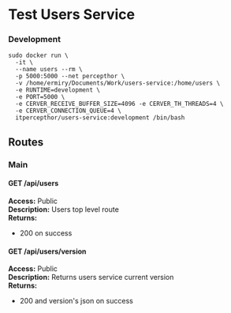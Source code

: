 # Test Users Service

### Development
```
sudo docker run \
  -it \
  --name users --rm \
  -p 5000:5000 --net percepthor \
  -v /home/ermiry/Documents/Work/users-service:/home/users \
  -e RUNTIME=development \
  -e PORT=5000 \
  -e CERVER_RECEIVE_BUFFER_SIZE=4096 -e CERVER_TH_THREADS=4 \
  -e CERVER_CONNECTION_QUEUE=4 \
  itpercepthor/users-service:development /bin/bash
```

## Routes

### Main

#### GET /api/users
**Access:** Public \
**Description:** Users top level route \
**Returns:**
  - 200 on success

#### GET /api/users/version
**Access:** Public \
**Description:** Returns users service current version \
**Returns:**
  - 200 and version's json on success

